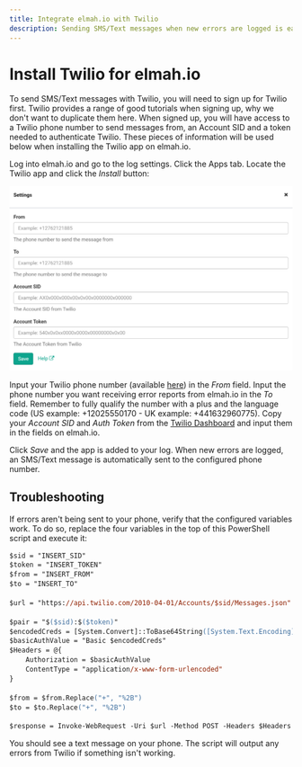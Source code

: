 ```yaml
---
title: Integrate elmah.io with Twilio
description: Sending SMS/Text messages when new errors are logged is easy using our integration with Twilio. Pay as you go to reduce costs and stay on top of errors.
---
```


# Install Twilio for elmah.io

To send SMS/Text messages with Twilio, you will need to sign up for Twilio first. Twilio provides a range of good tutorials when signing up, why we don't want to duplicate them here. When signed up, you will have access to a Twilio phone number to send messages from, an Account SID and a token needed to authenticate Twilio. These pieces of information will be used below when installing the Twilio app on elmah.io.

Log into elmah.io and go to the log settings. Click the Apps tab. Locate the Twilio app and click the *Install* button:

![Install the Twilio app](images/apps/twilio/install-twilio-app.png)

Input your Twilio phone number (available [here](https://www.twilio.com/console/phone-numbers/incoming)) in the *From* field. Input the phone number you want receiving error reports from elmah.io in the *To* field. Remember to fully qualify the number with a plus and the language code (US example: +12025550170 - UK example: +441632960775). Copy your *Account SID* and *Auth Token* from the [Twilio Dashboard](https://www.twilio.com/console) and input them in the fields on elmah.io.

Click *Save* and the app is added to your log. When new errors are logged, an SMS/Text message is automatically sent to the configured phone number.

## Troubleshooting

If errors aren't being sent to your phone, verify that the configured variables work. To do so, replace the four variables in the top of this PowerShell script and execute it:

```ps
$sid = "INSERT_SID"
$token = "INSERT_TOKEN"
$from = "INSERT_FROM"
$to = "INSERT_TO"

$url = "https://api.twilio.com/2010-04-01/Accounts/$sid/Messages.json"  

$pair = "$($sid):$($token)"
$encodedCreds = [System.Convert]::ToBase64String([System.Text.Encoding]::ASCII.GetBytes($pair))
$basicAuthValue = "Basic $encodedCreds"
$Headers = @{
    Authorization = $basicAuthValue
    ContentType = "application/x-www-form-urlencoded"
}

$from = $from.Replace("+", "%2B")
$to = $to.Replace("+", "%2B")

$response = Invoke-WebRequest -Uri $url -Method POST -Headers $Headers -Body "Body=Affirmative&From=$from&To=$to"
```

You should see a text message on your phone. The script will output any errors from Twilio if something isn't working.